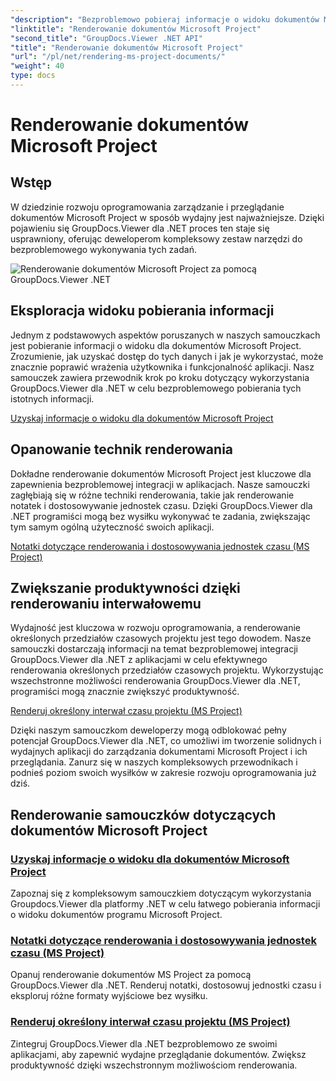 ```yaml
---
"description": "Bezproblemowo pobieraj informacje o widoku dokumentów Microsoft Project za pomocą GroupDocs.Viewer dla .NET. Zwiększ produktywność dzięki wszechstronnym możliwościom renderowania."
"linktitle": "Renderowanie dokumentów Microsoft Project"
"second_title": "GroupDocs.Viewer .NET API"
"title": "Renderowanie dokumentów Microsoft Project"
"url": "/pl/net/rendering-ms-project-documents/"
"weight": 40
type: docs
---
```

# Renderowanie dokumentów Microsoft Project

## Wstęp

W dziedzinie rozwoju oprogramowania zarządzanie i przeglądanie dokumentów Microsoft Project w sposób wydajny jest najważniejsze. Dzięki pojawieniu się GroupDocs.Viewer dla .NET proces ten staje się usprawniony, oferując deweloperom kompleksowy zestaw narzędzi do bezproblemowego wykonywania tych zadań.

![Renderowanie dokumentów Microsoft Project za pomocą GroupDocs.Viewer .NET](/viewer/rendering-microsoft-project-documents/image.png)

## Eksploracja widoku pobierania informacji
Jednym z podstawowych aspektów poruszanych w naszych samouczkach jest pobieranie informacji o widoku dla dokumentów Microsoft Project. Zrozumienie, jak uzyskać dostęp do tych danych i jak je wykorzystać, może znacznie poprawić wrażenia użytkownika i funkcjonalność aplikacji. Nasz samouczek zawiera przewodnik krok po kroku dotyczący wykorzystania GroupDocs.Viewer dla .NET w celu bezproblemowego pobierania tych istotnych informacji.

[Uzyskaj informacje o widoku dla dokumentów Microsoft Project](./get-view-info-ms-project/)

## Opanowanie technik renderowania
Dokładne renderowanie dokumentów Microsoft Project jest kluczowe dla zapewnienia bezproblemowej integracji w aplikacjach. Nasze samouczki zagłębiają się w różne techniki renderowania, takie jak renderowanie notatek i dostosowywanie jednostek czasu. Dzięki GroupDocs.Viewer dla .NET programiści mogą bez wysiłku wykonywać te zadania, zwiększając tym samym ogólną użyteczność swoich aplikacji.

[Notatki dotyczące renderowania i dostosowywania jednostek czasu (MS Project)](./render-notes-and-adjust-time-ms-project/)

## Zwiększanie produktywności dzięki renderowaniu interwałowemu
Wydajność jest kluczowa w rozwoju oprogramowania, a renderowanie określonych przedziałów czasowych projektu jest tego dowodem. Nasze samouczki dostarczają informacji na temat bezproblemowej integracji GroupDocs.Viewer dla .NET z aplikacjami w celu efektywnego renderowania określonych przedziałów czasowych projektu. Wykorzystując wszechstronne możliwości renderowania GroupDocs.Viewer dla .NET, programiści mogą znacznie zwiększyć produktywność.

[Renderuj określony interwał czasu projektu (MS Project)](./render-project-time-interval-ms-project/)

Dzięki naszym samouczkom deweloperzy mogą odblokować pełny potencjał GroupDocs.Viewer dla .NET, co umożliwi im tworzenie solidnych i wydajnych aplikacji do zarządzania dokumentami Microsoft Project i ich przeglądania. Zanurz się w naszych kompleksowych przewodnikach i podnieś poziom swoich wysiłków w zakresie rozwoju oprogramowania już dziś.
## Renderowanie samouczków dotyczących dokumentów Microsoft Project
### [Uzyskaj informacje o widoku dla dokumentów Microsoft Project](./get-view-info-ms-project/)
Zapoznaj się z kompleksowym samouczkiem dotyczącym wykorzystania Groupdocs.Viewer dla platformy .NET w celu łatwego pobierania informacji o widoku dokumentów programu Microsoft Project.
### [Notatki dotyczące renderowania i dostosowywania jednostek czasu (MS Project)](./render-notes-and-adjust-time-ms-project/)
Opanuj renderowanie dokumentów MS Project za pomocą GroupDocs.Viewer dla .NET. Renderuj notatki, dostosowuj jednostki czasu i eksploruj różne formaty wyjściowe bez wysiłku.
### [Renderuj określony interwał czasu projektu (MS Project)](./render-project-time-interval-ms-project/)
Zintegruj GroupDocs.Viewer dla .NET bezproblemowo ze swoimi aplikacjami, aby zapewnić wydajne przeglądanie dokumentów. Zwiększ produktywność dzięki wszechstronnym możliwościom renderowania.